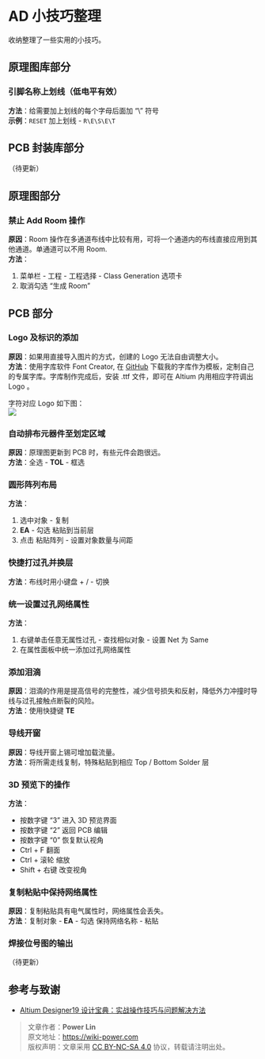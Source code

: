 
# AD 小技巧整理

收纳整理了一些实用的小技巧。

## 原理图库部分
### 引脚名称上划线（低电平有效）
**方法**：给需要加上划线的每个字母后面加 “\” 符号  
**示例**：`RESET` 加上划线 - `R\E\S\E\T`

## PCB 封装库部分

（待更新）

## 原理图部分

### 禁止 Add Room 操作
**原因**：Room 操作在多通道布线中比较有用，可将一个通道内的布线直接应用到其他通道。单通道可以不用 Room.  
**方法**：
1. 菜单栏 - 工程 - 工程选择 - Class Generation 选项卡
2. 取消勾选 “生成 Room”

## PCB 部分

### Logo 及标识的添加

**原因**：如果用直接导入图片的方式，创建的 Logo 无法自由调整大小。  
**方法**：使用字库软件 Font Creator, 在 [GitHub](https://github.com/linyuxuanlin/Modularity_of_Functional_Circuit/tree/master/%E4%B8%93%E7%94%A8%E5%AD%97%E4%BD%93) 下载我的字库作为模板，定制自己的专属字库。字库制作完成后，安装 .ttf 文件，即可在 Altium 内用相应字符调出 Logo 。

字符对应 Logo 如下图：  
![](https://wiki-media-1253965369.cos.ap-guangzhou.myqcloud.com/img/20200207200606.png)

### 自动排布元器件至划定区域
**原因**：原理图更新到 PCB 时，有些元件会跑很远。  
**方法**：全选 - **TOL** - 框选

### 圆形阵列布局
**方法**：
1. 选中对象 - 复制
2. **EA** - 勾选 粘贴到当前层
3. 点击 粘贴阵列 - 设置对象数量与间距

### 快捷打过孔并换层
**方法**：布线时用小键盘 + / - 切换

### 统一设置过孔网络属性
**方法**：
1. 右键单击任意无属性过孔 - 查找相似对象 - 设置 Net 为 Same
2. 在属性面板中统一添加过孔网络属性

### 添加泪滴
**原因**：泪滴的作用是提高信号的完整性，减少信号损失和反射，降低外力冲撞时导线与过孔接触点断裂的风险。  
**方法**：使用快捷键 **TE**

### 导线开窗
**原因**：导线开窗上锡可增加载流量。  
**方法**：将所需走线复制，特殊粘贴到相应 Top / Bottom Solder 层

### 3D 预览下的操作
**方法**：
* 按数字键 “3” 进入 3D 预览界面
* 按数字键 “2” 返回 PCB 编辑
* 按数字键 “0” 恢复默认视角
* Ctrl + F 翻面
* Ctrl + 滚轮 缩放
* Shift + 右键 改变视角

### 复制粘贴中保持网络属性
**原因**：复制粘贴具有电气属性时，网络属性会丢失。  
**方法**：复制对象 - **EA** - 勾选 保持网络名称 - 粘贴

### 焊接位号图的输出
（待更新）

## 参考与致谢
* [Altium Designer19 设计宝典：实战操作技巧与问题解决方法](https://item.jd.com/12756518.html)

> 文章作者：**Power Lin**  
> 原文地址：<https://wiki-power.com>  
> 版权声明：文章采用 [CC BY-NC-SA 4.0](https://creativecommons.org/licenses/by/4.0/deed.zh) 协议，转载请注明出处。